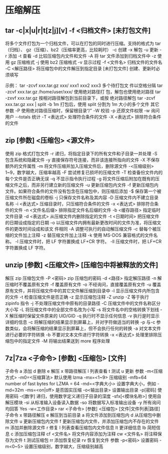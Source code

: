 # 压缩解压

## tar -c|x|u|r|t[z|j][v] -f <归档文件> [未打包文件]
将多个文件打包为一个归档文件，可以在打包的同时进行压缩。支持的格式为 tar（归档）、
gz（压缩）、bz2（压缩率更高，比较耗时）
-c 创建
-x 解包
-u 更新
-r 添加
-t 查看
-d 比较压缩包内文件和文件
-A 将 tar 文件添加到归档文件中
-z 使用 gz 压缩格式
-j 使用 bz2 压缩格式
-v 显示过程
-f <文件名> 归档文件的文件名
-C <解压路径> 将压缩包中的文件解压到指定目录
[未打包文件] 创建、更新时必须填写

示例：
tar -zcvf xxx.tar.gz xxx/ xxx1 xxx2 xxx3 多个待打包文
件以空格分隔
tar -zcvf xxx.tar.gz /home/user/xxx/ 使用绝对路径打
包，解包也使用绝对路径
tar -zxvf xxx.tar.gz 按相对路径解包到当前目录下，或按
绝对路径解包
tar -zcvf xxx.tar.gz xxx | split -b 1m 打包后，使用 split
分割为 1m 大小的多个文件
其它参数
-P 使用绝对路径压缩时，保留根目录“/”
-W 校验
-p 还原文件权限
-w 询问用户
--totals 统计
-T <表达式> 处理符合条件的文件
-X <表达式> 排除符合条件的文件

## zip [参数] <压缩包> <源文件>
使用 zip 格式打包文件
-r 递归，将指定目录下的所有文件和子目录一并处理
-S 包含系统和隐藏文件
-y 直接保存符号连接，而非该连接所指向的文件
-X 不保存额外的文件属性
-m 将文件压缩并加入压缩文件后，删除源文件
-<压缩级别> 1~9，数字越大，压缩率越高
-F 尝试修复已损坏的压缩文件
-T 检查备份文件内的每个文件是否正确无误
-q 不显示指令执行过程
-g 将文件压缩后附加在既有的压缩文件之后，而非另行建立新的压缩文件
-u 更新压缩包内文件
-f 更新压缩包内文件。如果符合条件的文件没有包含在压缩包中，则压缩后添加
-$ 保存第一个被压缩文件所在磁盘的卷标
-j 只保存文件名称及其内容
-D 压缩文件内不建立目录名称
-i <表达式> 压缩目录时，只压缩符合条件的文件
-x <表达式> 排除符合条件的文件
-n <文件名后缀> 排除指定文件名后缀的文件
-b <缓存路径> 指定临时文件目录
-d <表达式> 从压缩文件内删除指定的文件
-t <日期时间> 把压缩文件的日期设成指定的日期
-o 以压缩文件内拥有最新更改时间的文件为准，将压缩文件的更改时间设成和该文
件相同
-A 调整可执行的自动解压缩文件
-c 替每个被压缩的文件加上注释
-z 替压缩文件加上注释
-k 使用 MS-DOS 兼容格式的文件名称。
-l 压缩文件时，把 LF 字符置换成 LF+CR 字符。
-ll 压缩文件时，把 LF+CR 字符置换成 LF 字符。


## unzip [参数] <压缩文件> [压缩包中将被释放的文件]
解压 zip 压缩包文件
-P <密码> zip 压缩包的密码
-d <路径> 指定解压路径
-n 解压缩时不覆盖原有文件
-f 覆盖原有文件
-o 不经询问，直接覆盖原有文件
-u 覆盖原有文件，并将压缩文件中的其它文件解压缩到目录中
-l 显示压缩文件内所包含的文件
-t 检查压缩文件是否正确
-z 显示压缩包注释
-Z unzip -Z 等于执行 zipinfo 指令
-j 不处理压缩文件中原有的目录路径
-C 压缩文件中的文件名称区分大小写
-L 将压缩文件中的全部文件名改为小写
-s 将文件名中的空格转换下划线
-X 解压缩时保留文件原来的 UID/GID
-q 执行时不显示任何信息
-v 执行是时显示详细的信息
-c 将解压缩的结果显示到屏幕上，并对字符做适当的转换
-p 与-c 参数类似，会将解压缩的结果显示到屏幕上，但不会执行任何的转换
-a 对文本文件进行必要的字符转换
-b 不要对文本文件进行字符转换
-x <表达式> 处理里排除压缩包中的指定文件
-M 将输出结果送到 more 程序处理


## 7z|7za <子命令> [参数] <压缩包> [文件]
子命令
a 添加
d 删除
e 解压
x 带路径解压
l 列表查看
t 测试
u 更新
参数
-m<压缩方式>
-m0=<压缩算法> 默认使用 lzma
-mx=<1~9> 压缩级别
-mfb=64 number of fast bytes for LZMA = 64
-md=<字典大小> 设置字典大小，例如 -md=32m
-ms=<on|off> 是否固实压缩
-o<输出目录> 设置输出目录
-p[密码] 使用密码
-r[数字] 递归，使用数字定义递归子目录的深度
-sfx[<模块名称>] 使用自解压模块
-si 从标准输入设备读入数据
-so 将数据写入标准输出设备
-y 所有询问均回答 Yes
-w<工作目录>
rar <子命令> [参数] <压缩包> [文件|文件列表|路径]
子命令
x 带路径解压
e 解压到当前目录
a 将文件添加到压缩包内
d 从压缩包中删除文件
u 更新压缩包内文件
f 更新压缩包内文件，并添加压缩包内不存在的文件
m 添加并删除源文件
r 修复
l 列表查看压缩包内文件信息 lt 更详细信息 lb 简短信息
c 添加压缩包注释
cf <文件名> 将文件内容添加为注释
cw <文件名> 将注释保存为文件
t 测试压缩包
rr 添加恢复纪录
rv 恢复到文件
参数
-p<密码> 设置密码
-m<0~5> 设置压缩级别，数字越大，压缩级别越高